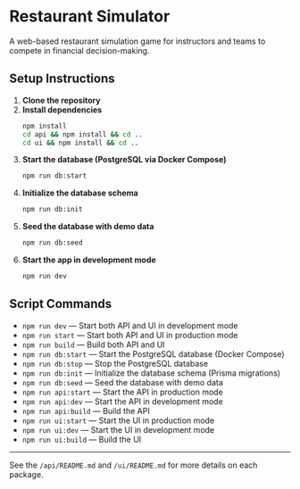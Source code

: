 # Restaurant Simulator

A web-based restaurant simulation game for instructors and teams to compete in financial decision-making.

## Setup Instructions

1. **Clone the repository**
2. **Install dependencies**
   ```sh
   npm install
   cd api && npm install && cd ..
   cd ui && npm install && cd ..
   ```
3. **Start the database (PostgreSQL via Docker Compose)**
   ```sh
   npm run db:start
   ```
4. **Initialize the database schema**
   ```sh
   npm run db:init
   ```
5. **Seed the database with demo data**
   ```sh
   npm run db:seed
   ```
6. **Start the app in development mode**
   ```sh
   npm run dev
   ```

## Script Commands

- `npm run dev` — Start both API and UI in development mode
- `npm run start` — Start both API and UI in production mode
- `npm run build` — Build both API and UI
- `npm run db:start` — Start the PostgreSQL database (Docker Compose)
- `npm run db:stop` — Stop the PostgreSQL database
- `npm run db:init` — Initialize the database schema (Prisma migrations)
- `npm run db:seed` — Seed the database with demo data
- `npm run api:start` — Start the API in production mode
- `npm run api:dev` — Start the API in development mode
- `npm run api:build` — Build the API
- `npm run ui:start` — Start the UI in production mode
- `npm run ui:dev` — Start the UI in development mode
- `npm run ui:build` — Build the UI

---

See the `/api/README.md` and `/ui/README.md` for more details on each package.
